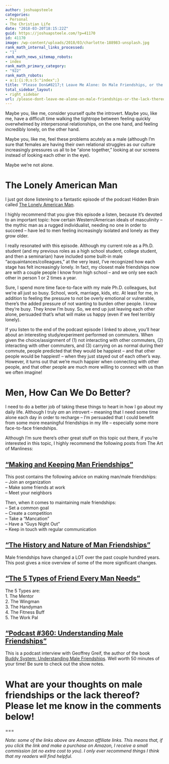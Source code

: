 ```yaml
---
author: joshuapsteele
categories:
- Personal
- The Christian Life
date: "2018-03-20T18:15:22Z"
guid: https://joshuapsteele.com/?p=41170
id: 41170
image: /wp-content/uploads/2018/03/charlotte-188983-unsplash.jpg
rank_math_internal_links_processed:
- "1"
rank_math_news_sitemap_robots:
- index
rank_math_primary_category:
- "922"
rank_math_robots:
- a:1:{i:0;s:5:"index";}
title: 'Please Don&#8217;t Leave Me Alone: On Male Friendships, or the Lack Thereof'
total_sidebar_layout:
- right_sidebar
url: /please-dont-leave-me-alone-on-male-friendships-or-the-lack-thereof/
---
```


Maybe you, like me, consider yourself quite the introvert. Maybe you, like me, have a difficult time walking the tightrope between feeling quickly overwhelmed by interpersonal relationships, on the one hand, and feeling incredibly lonely, on the other hand.

Maybe you, like me, feel these problems acutely as a male (although I’m sure that females are having their own relational struggles as our culture increasingly pressures us all to be “alone together,” looking at our screens instead of looking each other in the eye).

Maybe we’re not alone.

# The Lonely American Man

I just got done listening to a fantastic episode of the podcast Hidden Brain called [The Lonely American Man](https://www.npr.org/2018/03/19/594719471/guys-we-have-a-problem-how-american-masculinity-creates-lonely-men).

I highly recommend that you give this episode a listen, because it’s devoted to an important topic: how certain Western/American ideals of masculinity – the mythic man as a rugged individualist, needing no one in order to succeed – have led to men feeling increasingly isolated and lonely as they grow older.

I really resonated with this episode. Although my current role as a Ph.D. student (and my previous roles as a high school student, college student, and then a seminarian) have included some built-in male “acquaintances/colleagues,” at the very least, I’ve recognized how each stage has felt increasingly lonely. In fact, my closest male friendships now are with a couple people I know from high school – and we only see each other in person 1 or 2 times a year.

Sure, I spend more time face-to-face with my male Ph.D. colleagues, but we’re all just so busy. School, work, marriage, kids, etc. At least for me, in addition to feeling the pressure to not be overly emotional or vulnerable, there’s the added pressure of not wanting to burden other people. I know they’re busy. They know I’m busy. So, we end up just leaving each other alone, persuaded that’s what will make us happy (even if we feel terribly lonely).

If you listen to the end of the podcast episode I linked to above, you’ll hear about an interesting study/experiment performed on commuters. When given the choice/assignment of (1) not interacting with other commuters, (2) interacting with other commuters, and (3) carrying on as normal during their commute, people predicted that they would be happiest – and that other people would be happiest! – when they just stayed out of each other’s way. However, it turns out that we’re much happier when connecting with other people, and that other people are much more willing to connect with us than we often imagine!

# Men, How Can We Do Better?

I need to do a better job of taking these things to heart in how I go about my daily life. Although I truly *am* an introvert – meaning that I need some time alone each day in order to recharge – I’m persuaded that I could benefit from some more meaningful friendships in my life – especially some more face-to-face friendships.

Although I’m sure there’s other great stuff on this topic out there, if you’re interested in this topic, I highly recommend the following posts from The Art of Manliness:

## [“Making and Keeping Man Friendships”](https://www.artofmanliness.com/2008/10/28/how-to-make-friends/)

This post contains the following advice on making man/male friendships:  
– Join an organization  
– Make some friends at work  
– Meet your neighbors

Then, when it comes to maintaining male friendships:  
– Set a common goal  
– Create a competition  
– Take a “Mancation”  
– Have a “Guys Night Out”  
– Keep in touch with regular communication

## [“The History and Nature of Man Friendships”](https://www.artofmanliness.com/2008/08/24/the-history-and-nature-of-man-friendships/)

Male friendships have changed a LOT over the past couple hundred years. This post gives a nice overview of some of the more significant changes.

## [“The 5 Types of Friend Every Man Needs”](https://www.artofmanliness.com/2013/09/26/the-5-types-of-friends-every-man-needs/)

The 5 Types are:  
1\. The Mentor  
2\. The Wingman  
3\. The Handyman  
4\. The Fitness Buff  
5\. The Work Pal

## [“Podcast #360: Understanding Male Friendships”](https://www.artofmanliness.com/2017/11/30/understanding-male-friendships/)

This is a podcast interview with Geoffrey Greif, the author of the book [Buddy System: Understanding Male Friendships](http://amzn.to/2HPL0z1). Well worth 50 minutes of your time! Be sure to check out the show notes.

# What are your thoughts on male friendships or the lack thereof? Please let me know in the comments below!

===

*Note: some of the links above are Amazon affiliate links. This means that, if you click the link and make a purchase on Amazon, I receive a small commission (at no extra cost to you). I only ever recommend things I think that my readers will find helpful.*